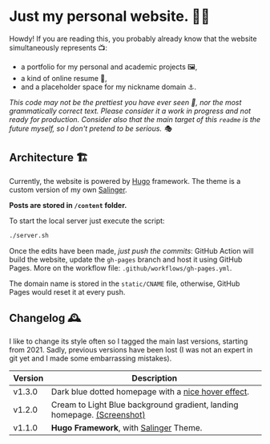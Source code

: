 # Just my personal website. 🥸💅

Howdy! If you are reading this, you probably already know that the website simultaneously represents 📺:

- a portfolio for my personal and academic projects 🖼️,
- a kind of online resume 🪪,
- and a placeholder space for my nickname domain ⚓️.

_This code may not be the prettiest you have ever seen 👀, nor the most grammatically correct text. Please consider it a work in progress and not ready for production. Consider also that the main target of this `readme` is the future myself, so I don't pretend to be serious. 🎭_


## Architecture 🏗️

Currently, the website is powered by [Hugo](https://gohugo.io/documentation/) framework. The theme is a custom version of my own [Salinger](https://themes.gohugo.io/themes/salinger-theme/).

**Posts are stored in `/content` folder.**

To start the local server just execute the script:
```sh
./server.sh
```

Once the edits have been made, *just push the commits*: GitHub Action will build the website, update the `gh-pages` branch and host it using GitHub Pages. More on the workflow file: `.github/workflows/gh-pages.yml`.

The domain name is stored in the `static/CNAME` file, otherwise, GitHub Pages would reset it at every push.

## Changelog 🕰️

I like to change its style often so I tagged the main last versions, starting from 2021. Sadly, previous versions have been lost (I was not an expert in git yet and I made some embarrassing mistakes).  

|Version|Description|
|-|-|
v1.3.0| Dark blue dotted homepage with a [nice hover effect](https://github.com/jacksalici/jacksalici.github.io/blob/v1.3.0/themes/jacksaliciwebsite/assets/js/main.js).|
v1.2.0| Cream to Light Blue background gradient, landing homepage. [(Screenshot)](static/uploads/v1.2.0.png)
|v1.1.0| __Hugo Framework__, with [Salinger](https://themes.gohugo.io/themes/salinger-theme/) Theme.

